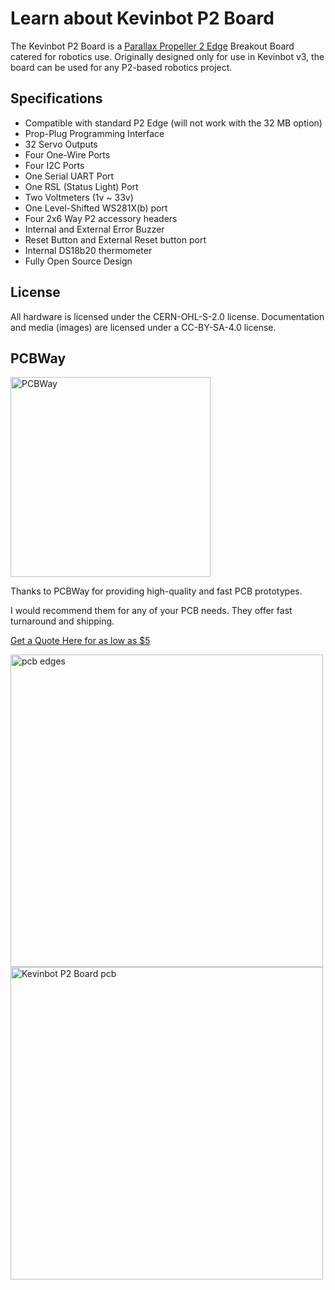 # Learn about Kevinbot P2 Board

The Kevinbot P2 Board is a [Parallax Propeller 2 Edge](https://www.parallax.com/product/p2-edge-module/) Breakout 
Board catered for robotics use.
Originally designed only for use in Kevinbot v3, the board can be used for any P2-based robotics project.

## Specifications

* Compatible with standard P2 Edge (will not work with the 32 MB option)
* Prop-Plug Programming Interface
* 32 Servo Outputs
* Four One-Wire Ports
* Four I2C Ports
* One Serial UART Port
* One RSL (Status Light) Port
* Two Voltmeters (1v ~ 33v)
* One Level-Shifted WS281X(b) port
* Four 2x6 Way P2 accessory headers
* Internal and External Error Buzzer
* Reset Button and External Reset button port
* Internal DS18b20 thermometer
* Fully Open Source Design

## License

All hardware is licensed under the CERN-OHL-S-2.0 license. 
Documentation and media (images) are licensed under a CC-BY-SA-4.0 license.

## PCBWay

<img src="/KevinbotV3-KiCAD/images/pcbway-logo.png" width="320" alt="PCBWay"></img>

Thanks to PCBWay for providing high-quality and fast PCB prototypes.

I would recommend them for any of your PCB needs. They offer fast turnaround and shipping.

[Get a Quote Here for as low as $5](https://www.pcbway.com/orderonline.aspx)

<img src="/KevinbotV3-KiCAD/images/pcb-edges.png" width="500" alt="pcb edges"></img>
<img src="/KevinbotV3-KiCAD/images/pcbs.png" width="500" alt="Kevinbot P2 Board pcb"></img>
